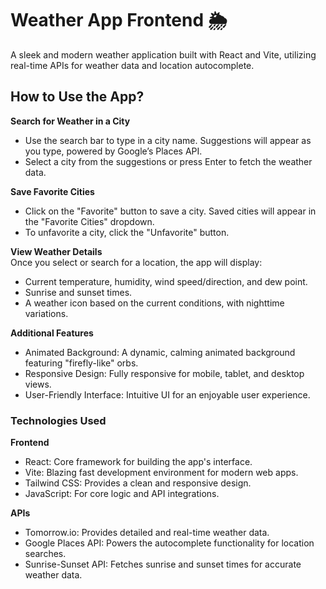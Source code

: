 # Weather App Frontend 🌦️
A sleek and modern weather application built with React and Vite, utilizing real-time APIs for weather data and location autocomplete.

## How to Use the App?

**Search for Weather in a City**

- Use the search bar to type in a city name. Suggestions will appear as you type, powered by Google’s Places API.
- Select a city from the suggestions or press Enter to fetch the weather data.

**Save Favorite Cities**

- Click on the "Favorite" button to save a city. Saved cities will appear in the "Favorite Cities" dropdown.
- To unfavorite a city, click the "Unfavorite" button.

**View Weather Details**  
Once you select or search for a location, the app will display:  
- Current temperature, humidity, wind speed/direction, and dew point.
- Sunrise and sunset times.
- A weather icon based on the current conditions, with nighttime variations.

**Additional Features**

- Animated Background: A dynamic, calming animated background featuring "firefly-like" orbs.  
- Responsive Design: Fully responsive for mobile, tablet, and desktop views.  
- User-Friendly Interface: Intuitive UI for an enjoyable user experience.

### Technologies Used

**Frontend**

- React: Core framework for building the app's interface.  
- Vite: Blazing fast development environment for modern web apps.  
- Tailwind CSS: Provides a clean and responsive design.
- JavaScript: For core logic and API integrations.

**APIs**

- Tomorrow.io: Provides detailed and real-time weather data.  
- Google Places API: Powers the autocomplete functionality for location searches.  
- Sunrise-Sunset API: Fetches sunrise and sunset times for accurate weather data.